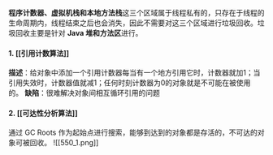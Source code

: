 **程序计数器、虚拟机栈和本地方法栈**这三个区域属于线程私有的，只存在于线程的生命周期内，线程结束之后也会消失，因此不需要对这三个区域进行垃圾回收。垃圾回收主要是针对 **Java 堆和方法区**进行。
#### 1. [[引用计数算法]]
**描述**：给对象中添加一个引用计数器每当有一个地方引用它时，计数器就加1；当引用失效时，计数器值就减1；任何时刻计数器为0的对象就是不可能在被使用的。
**缺陷**：很难解决对象间相互循环引用的问题
#### 2. [[可达性分析算法]]
通过 GC Roots 作为起始点进行搜索，能够到达到的对象都是存活的，不可达的对象可被回收。
![[550_1.png]]